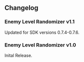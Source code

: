 ## Changelog

### Enemy Level Randomizer v1.1
Updated for SDK versions 0.7.4-0.7.6.

### Enemy Level Randomizer v1.0
Inital Release.
